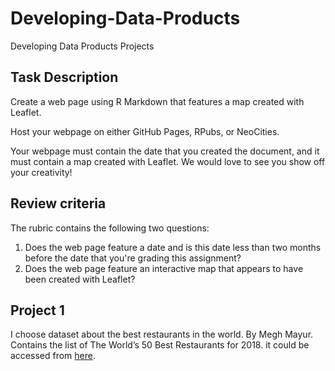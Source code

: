 # Developing-Data-Products
Developing Data Products Projects

## Task Description
Create a web page using R Markdown that features a map created with Leaflet.

Host your webpage on either GitHub Pages, RPubs, or NeoCities.

Your webpage must contain the date that you created the document, and it must contain a map created with Leaflet. We would love to see you show off your creativity!

## Review criteria

The rubric contains the following two questions:

1. Does the web page feature a date and is this date less than two months before the date that you're grading this assignment?
2. Does the web page feature an interactive map that appears to have been created with Leaflet?

## Project 1

I choose dataset about the best restaurants in the world. By Megh Mayur. Contains the list of The World’s 50 Best Restaurants for 2018. it could be accessed from [here](https://www.kaggle.com/mmayur/the-worlds-50-best-restaurants).
